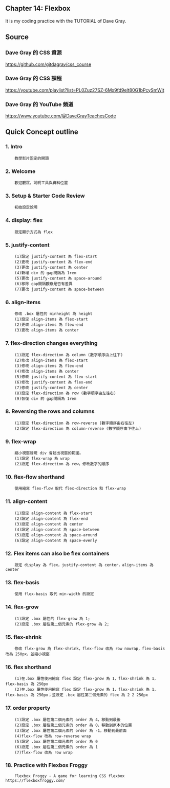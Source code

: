 ## Chapter 14: Flexbox
It is my coding practice with the TUTORIAL of Dave Gray. 

## Source
### Dave Gray 的 CSS 資源
https://github.com/gitdagray/css_course

### Dave Gray 的 CSS 課程
https://youtube.com/playlist?list=PL0Zuz27SZ-6Mx9fd9elt80G1bPcySmWit

### Dave Gray 的 YouTube 頻道
https://www.youtube.com/@DaveGrayTeachesCode

## Quick Concept outline
###  1. Intro
        教學影片固定的開頭

###  2. Welcome
        歡迎觀眾，說明工具與資料位置

###  3. Setup & Starter Code Review
        初始設定說明

###  4. display: flex
        設定顯示方式為 flex

###  5. justify-content
        (1)設定 justify-content 為 flex-start
        (2)更改 justify-content 為 flex-end
        (3)更改 justify-content 為 center
        (4)新增 div 的 gap間隔為 1rem
        (5)更改 justify-content 為 space-around
        (6)移除 gap間隔觀察是否有差異
        (7)更改 justify-content 為 space-between

###  6. align-items
        修改 .box 屬性的 minheight 為 height
        (1)設定 align-items 為 flex-start
        (2)更改 align-items 為 flex-end
        (3)更改 align-items 為 center

###  7. flex-direction changes everything
        (1)設定 flex-direction 為 column (數字順序由上往下)
        (2)修改 align-items 為 flex-start
        (3)修改 align-items 為 flex-end
        (4)修改 align-items 為 center
        (5)修改 justify-content 為 flex-start
        (6)修改 justify-content 為 flex-end
        (7)修改 justify-content 為 center
        (8)設定 flex-direction 為 row (數字順序由左往右)
        (9)恢復 div 的 gap間隔為 1rem

###  8. Reversing the rows and columns
        (1)設定 flex-direction 為 row-reverse (數字順序由右往左)
        (2)設定 flex-direction 為 column-reverse (數字順序由下往上)

###  9. flex-wrap
        縮小視窗發現 div 會超出視窗的範圍。
        (1)設定 flex-wrap 為 wrap
        (2)設定 flex-direction 為 row，修改數字的順序
        
### 10. flex-flow shorthand
        使用縮寫 flex-flow 取代 flex-direction 和 flex-wrap

### 11. align-content
        (1)設定 align-content 為 flex-start
        (2)設定 align-content 為 flex-end
        (3)設定 align-content 為 center
        (4)設定 align-content 為 space-between
        (5)設定 align-content 為 space-around
        (6)設定 align-content 為 space-evenly

### 12. Flex items can also be flex containers
        設定 display 為 flex，justify-content 為 center，align-items 為 center

### 13. flex-basis
        使用 flex-basis 取代 min-width 的設定

### 14. flex-grow
        (1)設定 .box 屬性的 flex-grow 為 1;
        (2)設定 .box 屬性第二個元素的 flex-grow 為 2;

### 15. flex-shrink
        修改 flex-grow 為 flex-shrink，flex-flow 改為 row nowrap，flex-basis 改為 250px，並縮小視窗

### 16. flex shorthand
        (1)在.box 屬性使用縮寫 flex 設定 flex-grow 為 1，flex-shrink 為 1，flex-basis 為 250px
        (2)在.box 屬性使用縮寫 flex 設定 flex-grow 為 1，flex-shrink 為 1，flex-basis 為 250px；並設定 .box 屬性第二個元素的 flex 為 2 2 250px

### 17. order property
        (1)設定 .box 屬性第二個元素的 order 為 4，移動到最後
        (2)設定 .box 屬性第二個元素的 order 為 0，移動到原本的位置
        (3)設定 .box 屬性第二個元素的 order 為 -1，移動到最前面
        (4)flex-flow 改為 row-reverse wrap
        (5)設定 .box 屬性第二個元素的 order 為 0
        (6)設定 .box 屬性第二個元素的 order 為 1
        (7)flex-flow 改為 row wrap

### 18. Practice with Flexbox Froggy
        Flexbox Froggy - A game for learning CSS flexbox https://flexboxfroggy.com/
